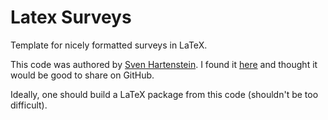 # Latex Surveys
Template for nicely formatted surveys in LaTeX.

This code was authored by [Sven Hartenstein](www.svenhartenstein.de). I found it [here](http://www.svenhartenstein.de/creating-questionnaires-with-latex/) and thought it would be good to share on GitHub.

Ideally, one should build a LaTeX package from this code (shouldn't be too difficult). 
